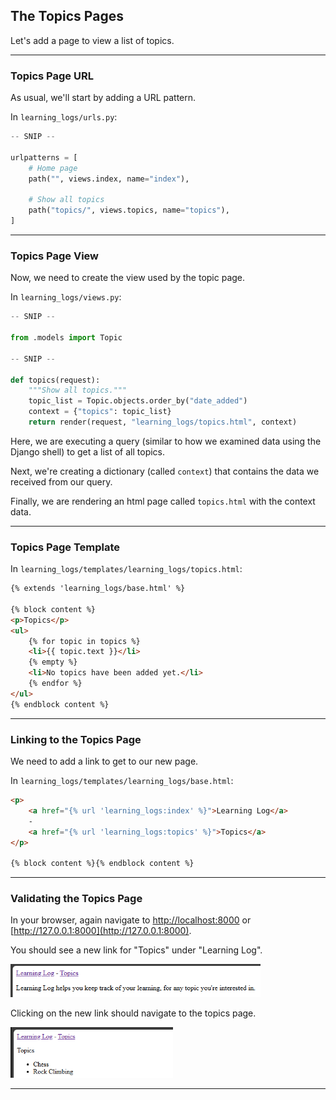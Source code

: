 ## The Topics Pages

Let's add a page to view a list of topics.

---

### Topics Page URL

As usual, we'll start by adding a URL pattern.

In `learning_logs/urls.py`:

```python
-- SNIP --

urlpatterns = [
    # Home page
    path("", views.index, name="index"),

    # Show all topics
    path("topics/", views.topics, name="topics"),
]
```

---

### Topics Page View

Now, we need to create the view used by the topic page.

In `learning_logs/views.py`:

```python
-- SNIP --

from .models import Topic

-- SNIP --

def topics(request):
    """Show all topics."""
    topic_list = Topic.objects.order_by("date_added")
    context = {"topics": topic_list}
    return render(request, "learning_logs/topics.html", context)
```

Here, we are executing a query (similar to how we examined data using
the Django shell) to get a list of all topics.

Next, we're creating a dictionary (called `context`) that contains the
data we received from our query.

Finally, we are rendering an html page called `topics.html` with the
context data.

---

### Topics Page Template

In `learning_logs/templates/learning_logs/topics.html`:

```html
{% extends 'learning_logs/base.html' %}

{% block content %}
<p>Topics</p>
<ul>
    {% for topic in topics %}
    <li>{{ topic.text }}</li>
    {% empty %}
    <li>No topics have been added yet.</li>
    {% endfor %}
</ul>
{% endblock content %}
```

---

### Linking to the Topics Page

We need to add a link to get to our new page.

In `learning_logs/templates/learning_logs/base.html`:

```html
<p>
    <a href="{% url 'learning_logs:index' %}">Learning Log</a>
    - 
    <a href="{% url 'learning_logs:topics' %}">Topics</a>
</p>

{% block content %}{% endblock content %}
```

---

### Validating the Topics Page

In your browser, again navigate to
[http://localhost:8000](http://localhost:8000) or
[http://127.0.0.1:8000](http://127.0.0.1:8000).

You should see a new link for "Topics" under "Learning Log".

<img src="../../images/topics_link.png" alt="Topics Link" style="width:400px;">

Clicking on the new link should navigate to the topics page.

<img src="../../images/topics_page.png" alt="Topics Page" style="width:260px;">

---
